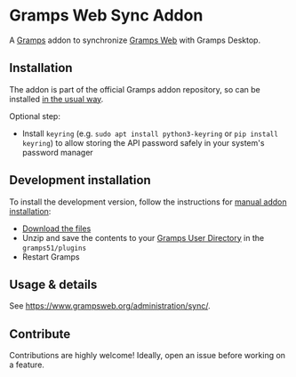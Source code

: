 # Gramps Web Sync Addon
A [Gramps](https://gramps-project.org/blog/) addon to synchronize [Gramps Web](https://www.grampsweb.org/) with Gramps Desktop.

## Installation
The addon is part of the official Gramps addon repository, so can be installed [in the usual way](https://www.gramps-project.org/wiki/index.php/5.1_Addons#Installing_Addons_in_Gramps).


Optional step:

- Install `keyring` (e.g. `sudo apt install python3-keyring` or `pip install keyring`) to allow storing the API password safely in your system's password manager 


## Development installation

To install the development version, follow the instructions for [manual addon installation](https://www.gramps-project.org/wiki/index.php/5.1_Addons#Manually_installed_Addons):

- [Download the files](https://github.com/DavidMStraub/gramps-addon-webapisync/archive/refs/heads/main.zip)
- Unzip and save the contents to your [Gramps User Directory](https://www.gramps-project.org/wiki/index.php/Gramps_5.1_Wiki_Manual_-_User_Directory) in the `gramps51/plugins`
- Restart Gramps

## Usage & details

See https://www.grampsweb.org/administration/sync/.

## Contribute

Contributions are highly welcome! Ideally, open an issue before working on a feature.